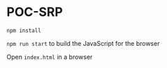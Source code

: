 # POC-SRP #

`npm install`

`npm run start` to build the JavaScript for the browser

Open `index.html` in a browser